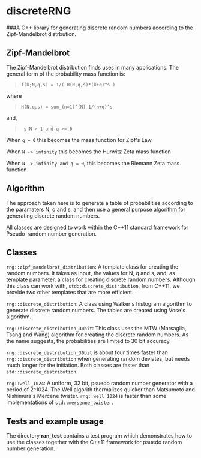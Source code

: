 # discreteRNG

###A C++ library for generating discrete random numbers according to the Zipf-Mandelbrot distrbution.

## Zipf-Mandelbrot

The Zipf-Mandelbrot distribution finds uses in many applications. The general form of the probability mass function is:


> `f(k;N,q,s) = 1/( H(N,q,s)*(k+q)^s )`

where

> `H(N,q,s) = sum_(n=1)^(N) 1/(n+q)^s`

and, 

> ` s,N > 1 and q >= 0`


When `q = 0` this becomes the mass function for Zipf's Law

When `N -> infinity` this becomes the Hurwitz Zeta mass function

When `N -> infinity and q = 0`, this becomes the Riemann Zeta mass function


## Algorithm

The approach taken here is to generate a table of probabilities according to the paramaters N, q and s, and then use a general purpose algorithm for generating discrete random numbers.

All classes  are designed to work within the C++11 standard framework for Pseudo-random number generation.

## Classes

`rng::zipf_mandelbrot_distribution`: A template class for creating the random numbers. It takes as input, the values for N, q and s, and, as template parameter, a class for creating discrete random numbers. Although this class can work with, `std::discrete_distribution`, from C++11, we provide two other templates that are more efficient.

`rng::discrete_distribution`:  A class using Walker's histogram algorithm to generate discrete random numbers. The tables are created using Vose's algorithm.

`rng::discrete_distribution_30bit`: This class uses the MTW (Marsaglia, Tsang and Wang) algorithm for creating the discrete random numbers. As the name suggests, the probabilities are limited to 30 bit accuracy.

`rng::discrete_distribution_30bit` is about four times faster than `rng::discrete_distribution` when generating random deviates, but needs much longer for the initiation. Both classes are faster than `std::discrete_distribution`.

`rng::well_1024`: A uniform, 32 bit, psuedo random number generator with a period of 2^1024. The Well algorith thermalizes quicker than Matsumoto and Nishimura's Mercene twister. `rng::well_1024` is faster than some implementations of `std::mersenne_twister`.

## Tests and example usage

The directory **ran_test** contains a test program which demonstrates how to use the classes together with the C++11 framework for psuedo random number generation.

